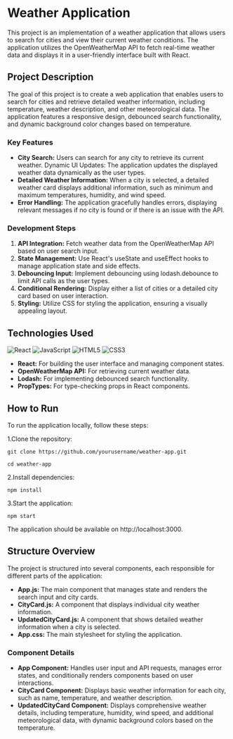 
# Weather Application
This project is an implementation of a weather application that allows users to search for cities and view their current weather conditions. The application utilizes the OpenWeatherMap API to fetch real-time weather data and displays it in a user-friendly interface built with React.

## Project Description
The goal of this project is to create a web application that enables users to search for cities and retrieve detailed weather information, including temperature, weather description, and other meteorological data. The application features a responsive design, debounced search functionality, and dynamic background color changes based on temperature.

### Key Features
- **City Search:** Users can search for any city to retrieve its current weather.
Dynamic UI Updates: The application updates the displayed weather data dynamically as the user types.
- **Detailed Weather Information:** When a city is selected, a detailed weather card displays additional information, such as minimum and maximum temperatures, humidity, and wind speed.
- **Error Handling:** The application gracefully handles errors, displaying relevant messages if no city is found or if there is an issue with the API.
  
### Development Steps
1. **API Integration:** Fetch weather data from the OpenWeatherMap API based on user search input.
2. **State Management:** Use React's useState and useEffect hooks to manage application state and side effects.
3. **Debouncing Input:** Implement debouncing using lodash.debounce to limit API calls as the user types.
4. **Conditional Rendering:** Display either a list of cities or a detailed city card based on user interaction.
5. **Styling:** Utilize CSS for styling the application, ensuring a visually appealing layout.
   
## Technologies Used


  ![React](https://img.shields.io/badge/react-%2320232a.svg?style=for-the-badge&logo=react&logoColor=%2361DAFB)
  ![JavaScript](https://img.shields.io/badge/javascript-%23323330.svg?style=for-the-badge&logo=javascript&logoColor=%23F7DF1E)
  ![HTML5](https://img.shields.io/badge/html5-%23E34F26.svg?style=for-the-badge&logo=html5&logoColor=white)
  ![CSS3](https://img.shields.io/badge/css3-%231572B6.svg?style=for-the-badge&logo=css3&logoColor=white)

  
- **React:** For building the user interface and managing component states.
- **OpenWeatherMap API:** For retrieving current weather data.
- **Lodash:** For implementing debounced search functionality.
- **PropTypes:** For type-checking props in React components.

  	
## How to Run
To run the application locally, follow these steps:

1.Clone the repository:

    git clone https://github.com/yourusername/weather-app.git

    cd weather-app

2.Install dependencies:

    npm install

3.Start the application:

    npm start

The application should be available on http://localhost:3000.

## Structure Overview
The project is structured into several components, each responsible for different parts of the application:

- **App.js:** The main component that manages state and renders the search input and city cards.
- **CityCard.js:** A component that displays individual city weather information.
- **UpdatedCityCard.js:** A component that shows detailed weather information when a city is selected.
- **App.css:** The main stylesheet for styling the application.
  
### Component Details
- **App Component:** Handles user input and API requests, manages error states, and conditionally renders components based on user interactions.
- **CityCard Component:** Displays basic weather information for each city, such as name, temperature, and weather description.
- **UpdatedCityCard Component:** Displays comprehensive weather details, including temperature, humidity, wind speed, and additional meteorological data, with dynamic background colors based on the temperature.
